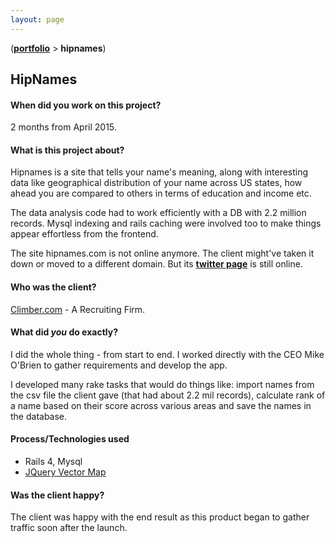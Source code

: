 ```yaml
---
layout: page
---
```


([**portfolio**](/portfolio/) > **hipnames**)



## HipNames


#### __When did you work on this project?__
2 months from April 2015.


#### __What is this project about?__
Hipnames is a site that tells your name's meaning, along with interesting data like geographical distribution of your name across US states, how ahead you are compared to others in terms of education and income etc.

The data analysis code had to work efficiently with a DB with 2.2 million  records. Mysql indexing and rails caching were involved too to make things appear effortless from the frontend.

The site hipnames.com is not online anymore. The client might've taken it down or moved to a different domain. But its [__twitter page__](https://twitter.com/hipnames) is still online.


#### __Who was the client?__
[Climber.com](http://climber.com/) - A Recruiting Firm.


#### __What did _you_ do exactly?__
I did the whole thing - from start to end. I worked directly with the CEO Mike O'Brien to gather requirements and develop the app.

I developed many rake tasks that would do things like: import names from the csv file the client gave (that had about 2.2 mil records), calculate rank of a name based on their score across various areas and save the names in the database.


#### __Process/Technologies used__
* Rails 4, Mysql
* [JQuery Vector Map](https://jqvmap.com/)


#### __Was the client happy?__
The client was happy with the end result as this product began to gather traffic soon after the launch.
